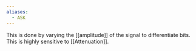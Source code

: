 ```yaml
---
aliases:
  - ASK
---
```


This is done by varying the [[amplitude]] of the signal to differentiate bits. This is highly sensitive to [[Attenuation]].